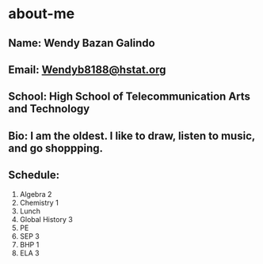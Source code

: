# about-me
## Name: Wendy Bazan Galindo
## Email: Wendyb8188@hstat.org
## School: High School of Telecommunication Arts and Technology 
## Bio: I am the oldest. I like to draw, listen to music, and go shoppping. 
## Schedule: 
1) Algebra 2
2) Chemistry 1
3) Lunch
4) Global History 3
5) PE
6) SEP 3
7) BHP 1
8) ELA 3

